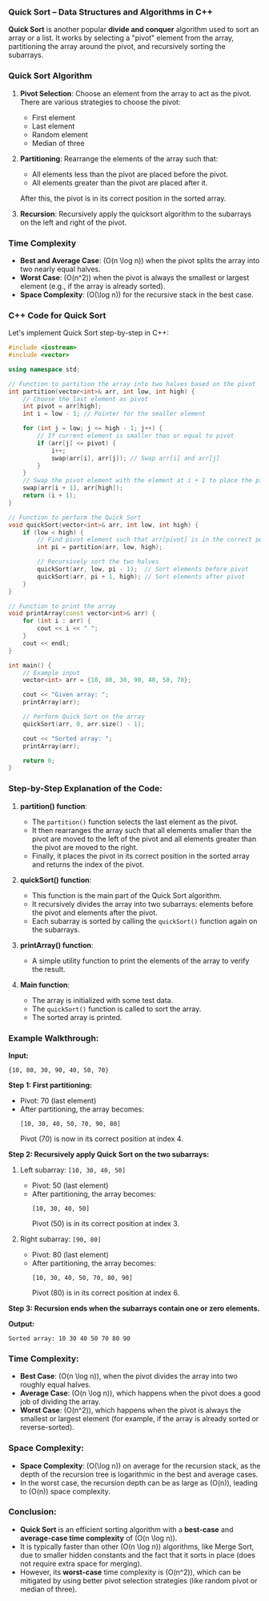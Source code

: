 ### Quick Sort – Data Structures and Algorithms in C++

**Quick Sort** is another popular **divide and conquer** algorithm used to sort an array or a list. It works by selecting a "pivot" element from the array, partitioning the array around the pivot, and recursively sorting the subarrays.

### Quick Sort Algorithm

1. **Pivot Selection**: Choose an element from the array to act as the pivot. There are various strategies to choose the pivot:
   - First element
   - Last element
   - Random element
   - Median of three

2. **Partitioning**: Rearrange the elements of the array such that:
   - All elements less than the pivot are placed before the pivot.
   - All elements greater than the pivot are placed after it.
   
   After this, the pivot is in its correct position in the sorted array.

3. **Recursion**: Recursively apply the quicksort algorithm to the subarrays on the left and right of the pivot.

### Time Complexity

- **Best and Average Case**: \(O(n \log n)\) when the pivot splits the array into two nearly equal halves.
- **Worst Case**: \(O(n^2)\) when the pivot is always the smallest or largest element (e.g., if the array is already sorted).
- **Space Complexity**: \(O(\log n)\) for the recursive stack in the best case.

### C++ Code for Quick Sort

Let's implement Quick Sort step-by-step in C++:

```cpp
#include <iostream>
#include <vector>

using namespace std;

// Function to partition the array into two halves based on the pivot
int partition(vector<int>& arr, int low, int high) {
    // Choose the last element as pivot
    int pivot = arr[high];
    int i = low - 1; // Pointer for the smaller element

    for (int j = low; j <= high - 1; j++) {
        // If current element is smaller than or equal to pivot
        if (arr[j] <= pivot) {
            i++;
            swap(arr[i], arr[j]); // Swap arr[i] and arr[j]
        }
    }
    // Swap the pivot element with the element at i + 1 to place the pivot in the correct position
    swap(arr[i + 1], arr[high]);
    return (i + 1);
}

// Function to perform the Quick Sort
void quickSort(vector<int>& arr, int low, int high) {
    if (low < high) {
        // Find pivot element such that arr[pivot] is in the correct position
        int pi = partition(arr, low, high);

        // Recursively sort the two halves
        quickSort(arr, low, pi - 1);  // Sort elements before pivot
        quickSort(arr, pi + 1, high); // Sort elements after pivot
    }
}

// Function to print the array
void printArray(const vector<int>& arr) {
    for (int i : arr) {
        cout << i << " ";
    }
    cout << endl;
}

int main() {
    // Example input
    vector<int> arr = {10, 80, 30, 90, 40, 50, 70};

    cout << "Given array: ";
    printArray(arr);

    // Perform Quick Sort on the array
    quickSort(arr, 0, arr.size() - 1);

    cout << "Sorted array: ";
    printArray(arr);

    return 0;
}
```

### Step-by-Step Explanation of the Code:

1. **partition() function**:
   - The `partition()` function selects the last element as the pivot.
   - It then rearranges the array such that all elements smaller than the pivot are moved to the left of the pivot and all elements greater than the pivot are moved to the right.
   - Finally, it places the pivot in its correct position in the sorted array and returns the index of the pivot.

2. **quickSort() function**:
   - This function is the main part of the Quick Sort algorithm.
   - It recursively divides the array into two subarrays: elements before the pivot and elements after the pivot.
   - Each subarray is sorted by calling the `quickSort()` function again on the subarrays.

3. **printArray() function**:
   - A simple utility function to print the elements of the array to verify the result.

4. **Main function**:
   - The array is initialized with some test data.
   - The `quickSort()` function is called to sort the array.
   - The sorted array is printed.

### Example Walkthrough:

**Input:**
```
{10, 80, 30, 90, 40, 50, 70}
```

**Step 1: First partitioning:**

- Pivot: 70 (last element)
- After partitioning, the array becomes:
  ```
  [10, 30, 40, 50, 70, 90, 80]
  ```
  Pivot (70) is now in its correct position at index 4.

**Step 2: Recursively apply Quick Sort on the two subarrays:**

1. Left subarray: `[10, 30, 40, 50]`
   - Pivot: 50 (last element)
   - After partitioning, the array becomes:
     ```
     [10, 30, 40, 50]
     ```
     Pivot (50) is in its correct position at index 3.

2. Right subarray: `[90, 80]`
   - Pivot: 80 (last element)
   - After partitioning, the array becomes:
     ```
     [10, 30, 40, 50, 70, 80, 90]
     ```
     Pivot (80) is in its correct position at index 6.

**Step 3: Recursion ends when the subarrays contain one or zero elements.**

**Output:**
```
Sorted array: 10 30 40 50 70 80 90
```

### Time Complexity:
- **Best Case**: \(O(n \log n)\), when the pivot divides the array into two roughly equal halves.
- **Average Case**: \(O(n \log n)\), which happens when the pivot does a good job of dividing the array.
- **Worst Case**: \(O(n^2)\), which happens when the pivot is always the smallest or largest element (for example, if the array is already sorted or reverse-sorted).

### Space Complexity:
- **Space Complexity**: \(O(\log n)\) on average for the recursion stack, as the depth of the recursion tree is logarithmic in the best and average cases.
- In the worst case, the recursion depth can be as large as \(O(n)\), leading to \(O(n)\) space complexity.

### Conclusion:
- **Quick Sort** is an efficient sorting algorithm with a **best-case** and **average-case time complexity** of \(O(n \log n)\).
- It is typically faster than other \(O(n \log n)\) algorithms, like Merge Sort, due to smaller hidden constants and the fact that it sorts in place (does not require extra space for merging).
- However, its **worst-case** time complexity is \(O(n^2)\), which can be mitigated by using better pivot selection strategies (like random pivot or median of three).